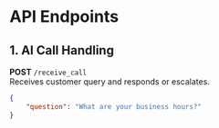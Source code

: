 # API Endpoints

## **1. AI Call Handling**
**POST** `/receive_call`  
Receives customer query and responds or escalates.  
```json
{
    "question": "What are your business hours?"
}